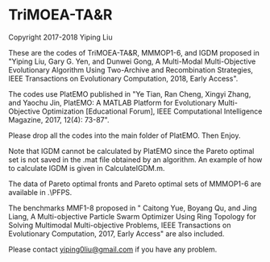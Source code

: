 # TriMOEA-TA&R
Copyright 2017-2018 Yiping Liu

These are the codes of TriMOEA-TA&R, MMMOP1-6, and IGDM proposed in "Yiping Liu, Gary G. Yen, and Dunwei Gong, A Multi-Modal Multi-Objective Evolutionary Algorithm Using Two-Archive and Recombination Strategies, IEEE Transactions on Evolutionary Computation, 2018, Early Access".

The codes use PlatEMO published in "Ye Tian, Ran Cheng, Xingyi Zhang, and Yaochu Jin, PlatEMO: A MATLAB Platform for Evolutionary Multi-Objective Optimization [Educational Forum], IEEE Computational Intelligence Magazine, 2017, 12(4): 73-87". 

Please drop all the codes into the main folder of PlatEMO. Then Enjoy.

Note that IGDM cannot be calculated by PlatEMO since the Pareto optimal set is not saved in the .mat file obtained by an algorithm. An example of how to calculate IGDM is given in CalculateIGDM.m.

The data of Pareto optimal fronts and Pareto optimal sets of MMMOP1-6 are available in .\PFPS.

The benchmarks MMF1-8 proposed in " Caitong Yue, Boyang Qu, and Jing Liang, A Multi-objective Particle Swarm Optimizer Using Ring Topology for Solving Multimodal Multi-objective Problems, IEEE Transactions on Evolutionary Computation, 2017, Early Access" are also included.

Please contact yiping0liu@gmail.com if you have any problem.
